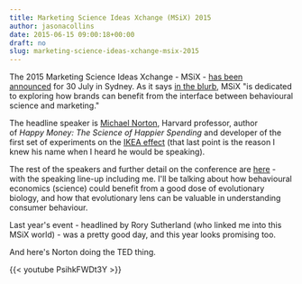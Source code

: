 ```yaml
---
title: Marketing Science Ideas Xchange (MSiX) 2015
author: jasonacollins
date: 2015-06-15 09:00:18+00:00
draft: no
slug: marketing-science-ideas-xchange-msix-2015
---
```


The 2015 Marketing Science Ideas Xchange - MSiX - [has been announced](http://mumbrella.com.au/harvard-business-schools-michael-norton-to-headline-mumbrellas-marketing-science-conference-msix-299347) for 30 July in Sydney. As it says [in the blurb](http://www.msix.com.au/), MSiX "is dedicated to exploring how brands can benefit from the interface between behavioural science and marketing."

The headline speaker is [Michael Norton](http://www.hbs.edu/faculty/Pages/profile.aspx?facId=326229), Harvard professor, author of *Happy Money: The Science of Happier Spending* and developer of the first set of experiments on the [IKEA effect](https://en.wikipedia.org/wiki/IKEA_effect) (that last point is the reason I knew his name when I heard he would be speaking).

The rest of the speakers and further detail on the conference are [here](http://www.msix.com.au/speakers/) - with the speaking line-up including me. I'll be talking about how behavioural economics (science) could benefit from a good dose of evolutionary biology, and how that evolutionary lens can be valuable in understanding consumer behaviour.

Last year's event - headlined by Rory Sutherland (who linked me into this MSiX world) - was a pretty good day, and this year looks promising too.

And here's Norton doing the TED thing.

{{< youtube PsihkFWDt3Y >}}
